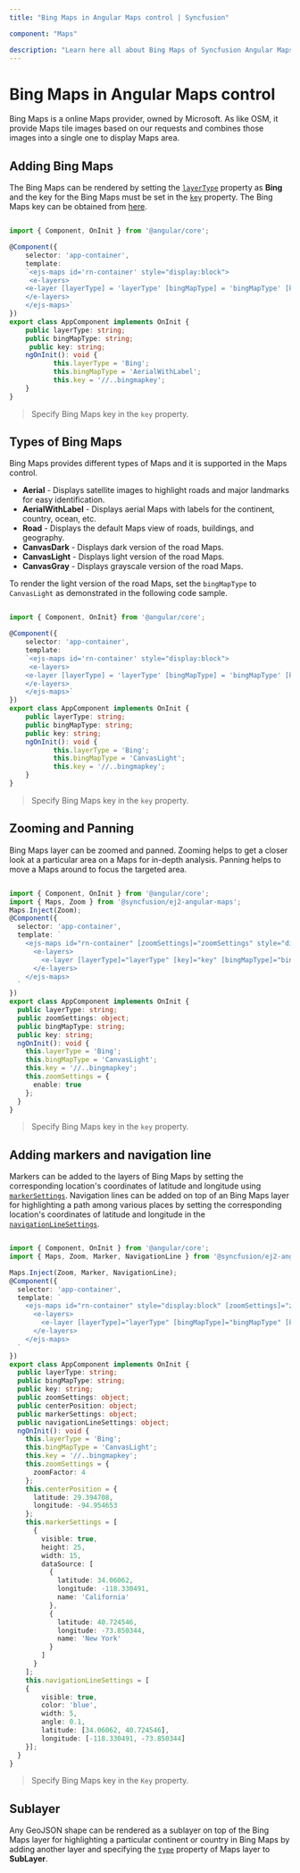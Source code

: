 ```yaml
---
title: "Bing Maps in Angular Maps control | Syncfusion"

component: "Maps"

description: "Learn here all about Bing Maps of Syncfusion Angular Maps control and more."
---
```


# Bing Maps in Angular Maps control

Bing Maps is a online Maps provider, owned by Microsoft. As like OSM, it provide Maps tile images based on our requests and combines those images into a single one to display Maps area.

## Adding Bing Maps

The Bing Maps can be rendered by setting the [`layerType`](../api/maps/layerSettingsModel/#layertype) property as **Bing** and the key for the Bing Maps must be set in the [`key`](../api/maps/layerSettingsModel/#key) property. The Bing Maps key can be obtained from [here](https://www.microsoft.com/en-us/maps/create-a-bing-maps-key).

```typescript

import { Component, OnInit } from '@angular/core';

@Component({
    selector: 'app-container',
    template:
    `<ejs-maps id='rn-container' style="display:block">
     <e-layers>
    <e-layer [layerType] = 'layerType' [bingMapType] = 'bingMapType' [key]='key'></e-layer>
    </e-layers>
    </ejs-maps>`
})
export class AppComponent implements OnInit {
    public layerType: string;
    public bingMapType: string;
     public key: string;
    ngOnInit(): void {
           this.layerType = 'Bing';
           this.bingMapType = 'AerialWithLabel';
           this.key = '//..bingmapkey';
    }
}

```

>Specify Bing Maps key in the `key` property.

## Types of Bing Maps

Bing Maps provides different types of Maps and it is supported in the Maps control.

* **Aerial** - Displays satellite images to highlight roads and major landmarks for easy identification.
* **AerialWithLabel** - Displays aerial Maps with labels for the continent, country, ocean, etc.
* **Road** - Displays the default Maps view of roads, buildings, and geography.
* **CanvasDark** - Displays dark version of the road Maps.
* **CanvasLight** - Displays light version of the road Maps.
* **CanvasGray** - Displays grayscale version of the road Maps.

To render the light version of the road Maps, set the `bingMapType` to `CanvasLight` as demonstrated in the following code sample.

```typescript

import { Component, OnInit} from '@angular/core';

@Component({
    selector: 'app-container',
    template:
    `<ejs-maps id='rn-container' style="display:block">
     <e-layers>
    <e-layer [layerType] = 'layerType' [bingMapType] = 'bingMapType' [key]='key'></e-layer>
    </e-layers>
    </ejs-maps>`
})
export class AppComponent implements OnInit {
    public layerType: string;
    public bingMapType: string;
    public key: string;
    ngOnInit(): void {
           this.layerType = 'Bing';
           this.bingMapType = 'CanvasLight';
           this.key = '//..bingmapkey';
    }
}

```

>Specify Bing Maps key in the `key` property.

## Zooming and Panning

Bing Maps layer can be zoomed and panned. Zooming helps to get a closer look at a particular area on a Maps for in-depth analysis. Panning helps to move a Maps around to focus the targeted area.

```typescript

import { Component, OnInit } from '@angular/core';
import { Maps, Zoom } from '@syncfusion/ej2-angular-maps';
Maps.Inject(Zoom);
@Component({
  selector: 'app-container',
  template: `
    <ejs-maps id="rn-container" [zoomSettings]="zoomSettings" style="display:block">
      <e-layers>
        <e-layer [layerType]="layerType" [key]="key" [bingMapType]="bingMapType"></e-layer>
      </e-layers>
    </ejs-maps>
  `
})
export class AppComponent implements OnInit {
  public layerType: string;
  public zoomSettings: object;
  public bingMapType: string;
  public key: string;
  ngOnInit(): void {
    this.layerType = 'Bing';
    this.bingMapType = 'CanvasLight';
    this.key = '//..bingmapkey';
    this.zoomSettings = {
      enable: true
    };
  }
}

```

>Specify Bing Maps key in the `key` property.

## Adding markers and navigation line

Markers can be added to the layers of Bing Maps by setting the corresponding location's coordinates of latitude and longitude using [`markerSettings`](../api/maps/layerSettingsModel/#markersettings). Navigation lines can be added on top of an Bing Maps layer for highlighting a path among various places by setting the corresponding location's coordinates of latitude and longitude in the [`navigationLineSettings`](../api/maps/layerSettingsModel/#navigationlinesettings).

```typescript

import { Component, OnInit } from '@angular/core';
import { Maps, Zoom, Marker, NavigationLine } from '@syncfusion/ej2-angular-maps';

Maps.Inject(Zoom, Marker, NavigationLine);
@Component({
  selector: 'app-container',
  template: `
    <ejs-maps id="rn-container" style="display:block" [zoomSettings]="zoomSettings" [centerPosition]="centerPosition">
      <e-layers>
        <e-layer [layerType]="layerType" [bingMapType]="bingMapType" [key]="key" [markerSettings]="markerSettings" [navigationLineSettings]="navigationLineSettings"></e-layer>
      </e-layers>
    </ejs-maps>
  `
})
export class AppComponent implements OnInit {
  public layerType: string;
  public bingMapType: string;
  public key: string;
  public zoomSettings: object;
  public centerPosition: object;
  public markerSettings: object;
  public navigationLineSettings: object;
  ngOnInit(): void {
    this.layerType = 'Bing';
    this.bingMapType = 'CanvasLight';
    this.key = '//..bingmapkey';
    this.zoomSettings = {
      zoomFactor: 4
    };
    this.centerPosition = {
      latitude: 29.394708,
      longitude: -94.954653
    };
    this.markerSettings = [
      {
        visible: true,
        height: 25,
        width: 15,
        dataSource: [
          {
            latitude: 34.06062,
            longitude: -118.330491,
            name: 'California'
          },
          {
            latitude: 40.724546,
            longitude: -73.850344,
            name: 'New York'
          }
        ]
      }
    ];
    this.navigationLineSettings = [
    {
        visible: true,
        color: 'blue',
        width: 5,
        angle: 0.1,
        latitude: [34.06062, 40.724546],
        longitude: [-118.330491, -73.850344]
    }];
  }
}

```

>Specify Bing Maps key in the `Key` property.

## Sublayer

Any GeoJSON shape can be rendered as a sublayer on top of the Bing Maps layer for highlighting a particular continent or country in Bing Maps by adding another layer and specifying the [`type`](../api/maps/layerSettingsModel/#type) property of Maps layer to **SubLayer**.